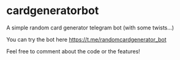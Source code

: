 # cardgeneratorbot

A simple random card generator telegram bot (with some twists...)

You can try the bot here https://t.me/randomcardgenerator_bot

Feel free to comment about the code or the features!